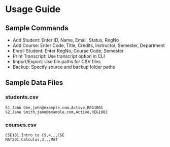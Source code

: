 # Usage Guide

## Sample Commands
- Add Student: Enter ID, Name, Email, Status, RegNo
- Add Course: Enter Code, Title, Credits, Instructor, Semester, Department
- Enroll Student: Enter RegNo, Course Code, Semester
- Print Transcript: Use transcript option in CLI
- Import/Export: Use file paths for CSV files
- Backup: Specify source and backup folder paths

## Sample Data Files

### students.csv
```
S1,John Doe,john@example.com,Active,REG1001
S2,Jane Smith,jane@example.com,Active,REG1002
```

### courses.csv
```
CSE101,Intro to CS,4,,,CSE
MAT201,Calculus,3,,,MAT
```
